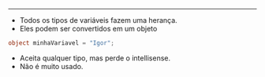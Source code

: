 ___
- Todos os tipos de variáveis fazem uma herança.
- Eles podem ser convertidos em um objeto
```c#
object minhaVariavel = "Igor";
```
- Aceita qualquer tipo, mas perde o intellisense.
- Não é muito usado.